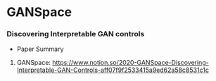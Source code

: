 # GANSpace
### Discovering Interpretable GAN controls
- Paper Summary
1. GANSpace: https://www.notion.so/2020-GANSpace-Discovering-Interpretable-GAN-Controls-aff07f9f2533415a9ed62a58c8531c1c


